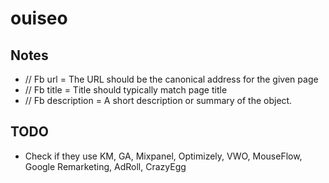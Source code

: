 # ouiseo

## Notes
- // Fb url = The URL should be the canonical address for the given page
- // Fb title = Title should typically match page title
- // Fb description = A short description or summary of the object.

## TODO
- Check if they use KM, GA, Mixpanel, Optimizely, VWO, MouseFlow, Google Remarketing, AdRoll, CrazyEgg